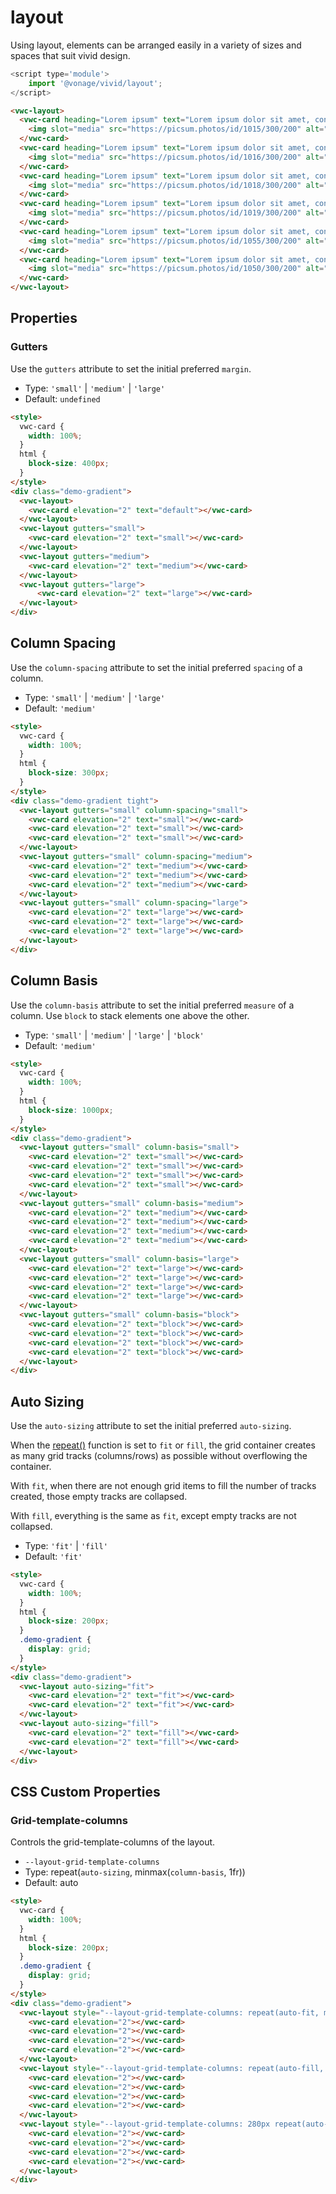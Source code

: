 # layout

Using layout, elements can be arranged easily in a variety of sizes and spaces that suit vivid design.

```js
<script type='module'>
    import '@vonage/vivid/layout';
</script>
```

```html preview
<vwc-layout>
  <vwc-card heading="Lorem ipsum" text="Lorem ipsum dolor sit amet, consectetur adipiscing elit.">
    <img slot="media" src="https://picsum.photos/id/1015/300/200" alt="landscape" style="width: 100%; height: 150px; object-fit: cover;"/>
  </vwc-card>
  <vwc-card heading="Lorem ipsum" text="Lorem ipsum dolor sit amet, consectetur adipiscing elit.">
    <img slot="media" src="https://picsum.photos/id/1016/300/200" alt="landscape" style="width: 100%; height: 150px; object-fit: cover;"/>
  </vwc-card>
  <vwc-card heading="Lorem ipsum" text="Lorem ipsum dolor sit amet, consectetur adipiscing elit.">
    <img slot="media" src="https://picsum.photos/id/1018/300/200" alt="landscape" style="width: 100%; height: 150px; object-fit: cover;"/>
  </vwc-card>
  <vwc-card heading="Lorem ipsum" text="Lorem ipsum dolor sit amet, consectetur adipiscing elit.">
    <img slot="media" src="https://picsum.photos/id/1019/300/200" alt="landscape" style="width: 100%; height: 150px; object-fit: cover;"/>
  </vwc-card>
  <vwc-card heading="Lorem ipsum" text="Lorem ipsum dolor sit amet, consectetur adipiscing elit.">
    <img slot="media" src="https://picsum.photos/id/1055/300/200" alt="landscape" style="width: 100%; height: 150px; object-fit: cover;"/>
  </vwc-card>
  <vwc-card heading="Lorem ipsum" text="Lorem ipsum dolor sit amet, consectetur adipiscing elit.">
    <img slot="media" src="https://picsum.photos/id/1050/300/200" alt="landscape" style="width: 100%; height: 150px; object-fit: cover;"/>
  </vwc-card>
</vwc-layout>
```

## Properties

### Gutters

Use the `gutters` attribute to set the initial preferred `margin`.

- Type: `'small'` | `'medium'` | `'large'`
- Default: `undefined`

```html preview full
<style>
  vwc-card {
    width: 100%;
  }
  html { 
    block-size: 400px; 
  }
</style>
<div class="demo-gradient">
  <vwc-layout>
    <vwc-card elevation="2" text="default"></vwc-card>
  </vwc-layout>
  <vwc-layout gutters="small">
    <vwc-card elevation="2" text="small"></vwc-card>
  </vwc-layout>
  <vwc-layout gutters="medium">
    <vwc-card elevation="2" text="medium"></vwc-card>
  </vwc-layout>
  <vwc-layout gutters="large">
      <vwc-card elevation="2" text="large"></vwc-card>
  </vwc-layout>
</div>
```

## Column Spacing

Use the `column-spacing` attribute to set the initial preferred `spacing` of a column.

- Type: `'small'` | `'medium'` | `'large'`
- Default: `'medium'`

```html preview full
<style>
  vwc-card {
    width: 100%;
  }
  html { 
    block-size: 300px; 
  }
</style>
<div class="demo-gradient tight">
  <vwc-layout gutters="small" column-spacing="small">
    <vwc-card elevation="2" text="small"></vwc-card>
    <vwc-card elevation="2" text="small"></vwc-card>
    <vwc-card elevation="2" text="small"></vwc-card>
  </vwc-layout>
  <vwc-layout gutters="small" column-spacing="medium">
    <vwc-card elevation="2" text="medium"></vwc-card>
    <vwc-card elevation="2" text="medium"></vwc-card>
    <vwc-card elevation="2" text="medium"></vwc-card>
  </vwc-layout>
  <vwc-layout gutters="small" column-spacing="large">
    <vwc-card elevation="2" text="large"></vwc-card>
    <vwc-card elevation="2" text="large"></vwc-card>
    <vwc-card elevation="2" text="large"></vwc-card>
  </vwc-layout>
</div>
```

## Column Basis

Use the `column-basis` attribute to set the initial preferred `measure` of a column.
Use `block` to stack elements one above the other.

- Type: `'small'` | `'medium'` | `'large'` | `'block'`
- Default: `'medium'`

```html preview full
<style>
  vwc-card {
    width: 100%;
  }
  html { 
    block-size: 1000px; 
  }
</style>
<div class="demo-gradient">
  <vwc-layout gutters="small" column-basis="small">
    <vwc-card elevation="2" text="small"></vwc-card>
    <vwc-card elevation="2" text="small"></vwc-card>
    <vwc-card elevation="2" text="small"></vwc-card>
    <vwc-card elevation="2" text="small"></vwc-card>
  </vwc-layout>
  <vwc-layout gutters="small" column-basis="medium">
    <vwc-card elevation="2" text="medium"></vwc-card>
    <vwc-card elevation="2" text="medium"></vwc-card>
    <vwc-card elevation="2" text="medium"></vwc-card>
    <vwc-card elevation="2" text="medium"></vwc-card>
  </vwc-layout>
  <vwc-layout gutters="small" column-basis="large">
    <vwc-card elevation="2" text="large"></vwc-card>
    <vwc-card elevation="2" text="large"></vwc-card>
    <vwc-card elevation="2" text="large"></vwc-card>
    <vwc-card elevation="2" text="large"></vwc-card>
  </vwc-layout>
  <vwc-layout gutters="small" column-basis="block">
    <vwc-card elevation="2" text="block"></vwc-card>
    <vwc-card elevation="2" text="block"></vwc-card>
    <vwc-card elevation="2" text="block"></vwc-card>
    <vwc-card elevation="2" text="block"></vwc-card>
  </vwc-layout>
</div>
```

## Auto Sizing

Use the `auto-sizing` attribute to set the initial preferred `auto-sizing`.

When the [repeat()](#css-custom-properties) function is set to `fit` or `fill`, the grid container creates as many grid tracks (columns/rows) as possible without overflowing the container.

With `fit`, when there are not enough grid items to fill the number of tracks created, those empty tracks are collapsed.

With `fill`, everything is the same as `fit`, except empty tracks are not collapsed.

- Type: `'fit'` | `'fill'`
- Default: `'fit'`

```html preview full
<style>
  vwc-card {
    width: 100%;
  }
  html { 
    block-size: 200px; 
  }
  .demo-gradient {
    display: grid;
  }
</style>
<div class="demo-gradient">
  <vwc-layout auto-sizing="fit">
    <vwc-card elevation="2" text="fit"></vwc-card>
    <vwc-card elevation="2" text="fit"></vwc-card>
  </vwc-layout>
  <vwc-layout auto-sizing="fill">
    <vwc-card elevation="2" text="fill"></vwc-card>
    <vwc-card elevation="2" text="fill"></vwc-card>
  </vwc-layout>
</div>
```

## CSS Custom Properties

### Grid-template-columns

Controls the grid-template-columns of the layout.

- `--layout-grid-template-columns`
- Type: repeat(`auto-sizing`, minmax(`column-basis`, 1fr))
- Default: auto

```html preview full
<style>
  vwc-card {
    width: 100%;
  }
  html { 
    block-size: 200px; 
  }
  .demo-gradient {
    display: grid;
  }
</style>
<div class="demo-gradient">
  <vwc-layout style="--layout-grid-template-columns: repeat(auto-fit, minmax(100px, 1fr));">
    <vwc-card elevation="2"></vwc-card>
    <vwc-card elevation="2"></vwc-card>
    <vwc-card elevation="2"></vwc-card>
    <vwc-card elevation="2"></vwc-card>
  </vwc-layout>
  <vwc-layout style="--layout-grid-template-columns: repeat(auto-fill, minmax(100px, 1fr));">
    <vwc-card elevation="2"></vwc-card>
    <vwc-card elevation="2"></vwc-card>
    <vwc-card elevation="2"></vwc-card>
    <vwc-card elevation="2"></vwc-card>
  </vwc-layout>
  <vwc-layout style="--layout-grid-template-columns: 280px repeat(auto-fill, minmax(100px, 1fr));">
    <vwc-card elevation="2"></vwc-card>
    <vwc-card elevation="2"></vwc-card>
    <vwc-card elevation="2"></vwc-card>
    <vwc-card elevation="2"></vwc-card>
  </vwc-layout>
</div>
```
